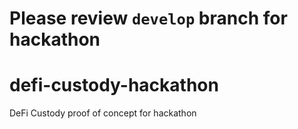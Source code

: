 # Please review `develop` branch for hackathon

# defi-custody-hackathon
DeFi Custody proof of concept for hackathon

